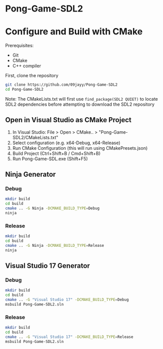# Pong-Game-SDL2

# Configure and Build with CMake

Prerequisites:

- Git
- CMake
- C++ compiler

First, clone the repository

```sh
git clone https://github.com/09jayy/Pong-Game-SDL2
cd Pong-Game-SDL2
```

Note: The CMakeLists.txt will first use `find_package(SDL2 QUIET)` to locate SDL2 dependencies before attempting to download the SDL2 repository

## Open in Visual Studio as CMake Project

1. In Visual Studio: File > Open > CMake.. > "Pong-Game-SDL2/CMakeLists.txt"
1. Select configuration (e.g. x64-Debug, x64-Release)
1. Run CMake Configuration (this will run using CMakePresets.json)
1. Build Project (Ctrl+Shift+B / Cmd+Shift+B)
1. Run Pong-Game-SDL.exe (Shift+F5)

## Ninja Generator

### Debug

```sh
mkdir build
cd build
cmake .. -G Ninja -DCMAKE_BUILD_TYPE=Debug
ninja
```

### Release

```sh
mkdir build
cd build
cmake .. -G Ninja -DCMAKE_BUILD_TYPE=Release
ninja
```

## Visual Studio 17 Generator

### Debug

```sh
mkdir build
cd build
cmake .. -G "Visual Studio 17" -DCMAKE_BUILD_TYPE=Debug
msbuild Pong-Game-SDL2.sln
```

### Release

```sh
mkdir build
cd build
cmake .. -G "Visual Studio 17" -DCMAKE_BUILD_TYPE=Release
msbuild Pong-Game-SDL2.sln
```
